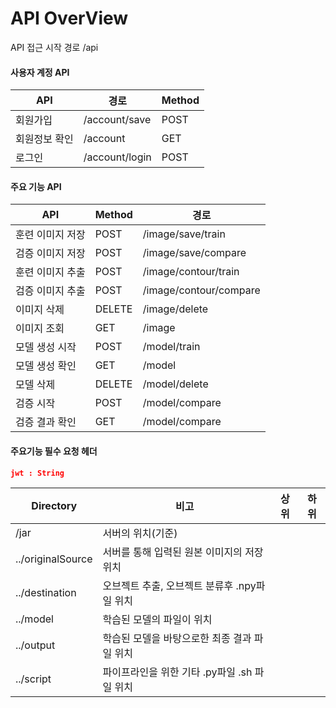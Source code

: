 # 		API OverView

API 접근 시작 경로 /api



#### 사용자 계정 API	

| API           | 경로           | Method |
| ------------- | -------------- | ------ |
| 회원가입      | /account/save  | POST   |
| 회원정보 확인 | /account       | GET    |
| 로그인        | /account/login | POST   |



#### 주요 기능 API

| API              | Method | 경로                   |
| ---------------- | ------ | ---------------------- |
| 훈련 이미지 저장 | POST   | /image/save/train      |
| 검증 이미지 저장 | POST   | /image/save/compare    |
| 훈련 이미지 추출 | POST   | /image/contour/train   |
| 검증 이미지 추출 | POST   | /image/contour/compare |
| 이미지 삭제      | DELETE | /image/delete          |
| 이미지 조회      | GET    | /image                 |
| 모델 생성 시작   | POST   | /model/train           |
| 모델 생성 확인   | GET    | /model                 |
| 모델 삭제        | DELETE | /model/delete          |
| 검증 시작        | POST   | /model/compare         |
| 검증 결과 확인   | GET    | /model/compare         |



#### 주요기능 필수 요청 헤더

```json
jwt : String
```







| Directory         | 비고                                         | 상위 | 하위 |
| ----------------- | -------------------------------------------- | ---- | ---- |
| /jar              | 서버의 위치(기준)                            |      |      |
| ../originalSource | 서버를 통해 입력된 원본 이미지의 저장 위치   |      |      |
| ../destination    | 오브젝트 추출, 오브젝트 분류후 .npy파일 위치 |      |      |
| ../model          | 학습된 모델의 파일이 위치                    |      |      |
| ../output         | 학습된 모델을 바탕으로한 최종 결과 파일 위치 |      |      |
| ../script         | 파이프라인을 위한 기타 .py파일 .sh 파일 위치 |      |      |


